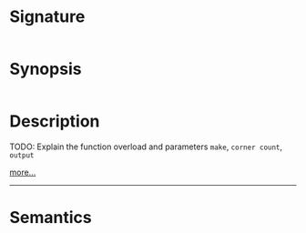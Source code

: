 # Signature
```vikid-signature
```

# Synopsis
```vikid-synopsis
```

# Description
TODO: Explain the function overload and parameters `make`, `corner count`, `output`

[more...](https://en.wikipedia.org/wiki/Regular_polygon)

----
# Semantics